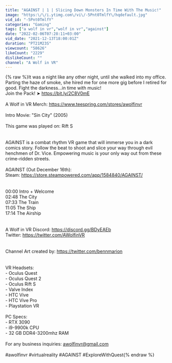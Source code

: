 ```yaml
---
title: "AGAINST | 1 | Slicing Down Monsters In Time With The Music!"
image: "https:\/\/i.ytimg.com\/vi\/-5Pnt0TmlfY\/hqdefault.jpg"
vid_id: "-5Pnt0TmlfY"
categories: "Gaming"
tags: ["a wolf in vr","wolf in vr","against"]
date: "2022-02-06T07:28:11+03:00"
vid_date: "2021-12-13T18:00:01Z"
duration: "PT21M23S"
viewcount: "58626"
likeCount: "2229"
dislikeCount: ""
channel: "A Wolf in VR"
---
```

{% raw %}It was a night like any other night, until she walked into my office. Parting the haze of smoke, she hired me for one more gig before I retired for good. Fight the darkness...in time with music!<br />Join the Pack! ➤ <a rel="nofollow" target="blank" href="https://bit.ly/2C8V0mE">https://bit.ly/2C8V0mE</a><br /><br />A Wolf in VR Merch: <a rel="nofollow" target="blank" href="https://www.teespring.com/stores/awolfinvr">https://www.teespring.com/stores/awolfinvr</a><br /><br />Intro Movie: &quot;Sin City&quot; (2005)<br /><br />This game was played on: Rift S<br /><br /><br />AGAINST is a combat rhythm VR game that will immerse you in a dark comics story. Follow the beat to shoot and slice your way through evil henchmen of Dr. Vice. Empowering music is your only way out from these crime-ridden streets.<br /><br />AGAINST (Out December 16th):<br />Steam: <a rel="nofollow" target="blank" href="https://store.steampowered.com/app/1584840/AGAINST/">https://store.steampowered.com/app/1584840/AGAINST/</a><br /><br /><br />00:00 Intro + Welcome<br />02:48 The City<br />07:33 The Train<br />11:05 The Ship<br />17:14 The Airship<br /><br /><br />A Wolf in VR Discord: <a rel="nofollow" target="blank" href="https://discord.gg/BDyEAEb">https://discord.gg/BDyEAEb</a><br />Twitter: <a rel="nofollow" target="blank" href="https://twitter.com/AWolfinVR">https://twitter.com/AWolfinVR</a><br /><br /><br />Channel Art created by: <a rel="nofollow" target="blank" href="https://twitter.com/bennmarion">https://twitter.com/bennmarion</a><br /><br /><br />VR Headsets:<br />- Oculus Quest<br />- Oculus Quest 2<br />- Oculus Rift S<br />- Valve Index<br />- HTC Vive<br />- HTC Vive Pro<br />- Playstation VR<br /><br />PC Specs:<br />- RTX 3090<br />- i9-9900k CPU<br />- 32 GB DDR4-3200mhz RAM<br /><br />For any business inquiries: awolfinvr@gmail.com<br /><br />#awolfinvr #virtualreality #AGAINST #ExploreWithQuest{% endraw %}

